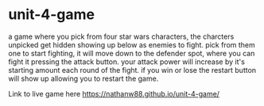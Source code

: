 # unit-4-game

a game where you pick from four star wars characters, the charcters unpicked get hidden showing up below as enemies to fight. pick from them one to start fighting, it will move down to the defender spot, where you can fight it pressing the attack button. your attack power will increase by it's starting amount each round of the fight. if you win or lose the restart button will show up allowing you to restart the game.

Link to live game here https://nathanw88.github.io/unit-4-game/
